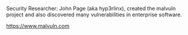 Security Researcher: John Page (aka hyp3rlinx), created the malvuln project and also discovered many vulnerabilities in enterprise software.

https://www.malvuln.com

<!---
malvuln/malvuln is a ✨ special ✨ repository because its `README.md` (this file) appears on your GitHub profile.
You can click the Preview link to take a look at your changes.
--->
